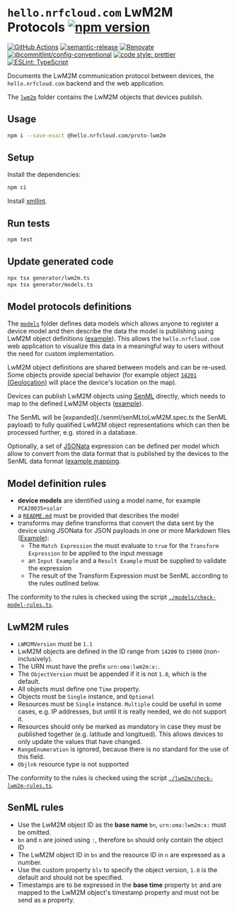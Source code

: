 # `hello.nrfcloud.com` LwM2M Protocols [![npm version](https://img.shields.io/npm/v/@hello.nrfcloud.com/proto-lwm2m.svg)](https://www.npmjs.com/package/@hello.nrfcloud.com/proto-lwm2m)

[![GitHub Actions](https://github.com/hello-nrfcloud/proto-lwm2m/actions/workflows/build-and-publish.yaml/badge.svg)](https://github.com/hello-nrfcloud/proto-lwm2m/actions/workflows/build-and-publish.yaml)
[![semantic-release](https://img.shields.io/badge/%20%20%F0%9F%93%A6%F0%9F%9A%80-semantic--release-e10079.svg)](https://github.com/semantic-release/semantic-release)
[![Renovate](https://img.shields.io/badge/renovate-enabled-brightgreen.svg)](https://renovatebot.com)
[![@commitlint/config-conventional](https://img.shields.io/badge/%40commitlint-config--conventional-brightgreen)](https://github.com/conventional-changelog/commitlint/tree/master/@commitlint/config-conventional)
[![code style: prettier](https://img.shields.io/badge/code_style-prettier-ff69b4.svg)](https://github.com/prettier/prettier/)
[![ESLint: TypeScript](https://img.shields.io/badge/ESLint-TypeScript-blue.svg)](https://github.com/typescript-eslint/typescript-eslint)

Documents the LwM2M communication protocol between devices, the
`hello.nrfcloud.com` backend and the web application.

The [`lwm2m`](./lwm2m/) folder contains the LwM2M objects that devices publish.

## Usage

```bash
npm i --save-exact @hello.nrfcloud.com/proto-lwm2m
```

## Setup

Install the dependencies:

```bash
npm ci
```

Install [xmllint](https://github.com/GNOME/libxml2).

## Run tests

```bash
npm test
```

## Update generated code

```bash
npx tsx generator/lwm2m.ts
npx tsx generator/models.ts
```

## Model protocols definitions

The [`models`](./models/) folder defines data models which allows anyone to
register a device model and then describe the data the model is publishing using
LwM2M object definitions ([example](./lwm2m/14201.xml)). This allows the
`hello.nrfcloud.com` web application to visualize this data in a meaningful way
to users without the need for custom implementation.

LwM2M object definitions are shared between models and can be re-used. Some
objects provide special behavior (for example object
[`14201` (Geolocation)](./lwm2m/14201.xml) will place the device's location on
the map).

Devices can publish LwM2M objects using
[SenML](https://datatracker.ietf.org/doc/html/rfc8428) directly, which needs to
map to the defined LwM2M objects ([example](./senml/SenMLSchema.spec.ts)).

The SenML will be [expanded](./senml/senMLtoLwM2M.spec.ts the SenML payload) to
fully qualified LwM2M object representations which can then be processed
further, e.g. stored in a database.

Optionally, a set of [JSONata](https://jsonata.org/) expression can be defined
per model which allow to convert from the data format that is published by the
devices to the SenML data format
([example mapping](./models/PCA20035+solar/transformers/geolocation.md).

## Model definition rules

- **device models** are identified using a model name, for example
  `PCA20035+solar`
- a [`README.md`](./models/PCA20035+solar/README.md) must be provided that
  describes the model
- transforms may define transforms that convert the data sent by the device
  using JSONata for JSON payloads in one or more Markdown files
  ([Example](./models/PCA20035+solar/transformers/geolocation.md)):
  - The `Match Expression` the must evaluate to `true` for the
    `Transform Expression` to be applied to the input message
  - an `Input Example` and a `Result Example` must be supplied to validate the
    expression
  - The result of the Transform Expression must be SenML according to the rules
    outlined below.

The conformity to the rules is checked using the script
[`./models/check-model-rules.ts`](./models/check-model-rules.ts).

## LwM2M rules

- `LWM2MVersion` must be `1.1`
- LwM2M objects are defined in the ID range from `14200` to `15000`
  (non-inclusively).
- The URN must have the prefix `urn:oma:lwm2m:x:`.
- The `ObjectVersion` must be appended if it is not `1.0`, which is the default.
- All objects must define one `Time` property.
- Objects must be `Single` instance, and `Optional`
- Resources must be `Single` instance. `Multiple` could be useful in some cases,
  e.g. IP addresses, but until it is really needed, we do not support it.
- Resources should only be marked as mandatory in case they must be published
  together (e.g. latitude and longitued). This allows devices to only update the
  values that have changed.
- `RangeEnumeration` is ignored, because there is no standard for the use of
  this field.
- `Objlnk` resource type is not supported

The conformity to the rules is checked using the script
[`./lwm2m/check-lwm2m-rules.ts`](./lwm2m/check-lwm2m-rules.ts).

## SenML rules

- Use the LwM2M object ID as the **base name** `bn`, `urn:oma:lwm2m:x:` must be
  omitted.
- `bn` and `n` are joined using `:`, therefore `bn` should only contain the
  object ID
- The LwM2M object ID in `bn` and the resource ID in `n` are expressed as a
  number.
- Use the custom property `blv` to specify the object version, `1.0` is the
  default and should not be specified.
- Timestamps are to be expressed in the **base time** property `bt` and are
  mapped to the LwM2M object's timestamp property and must not be send as a
  property.
